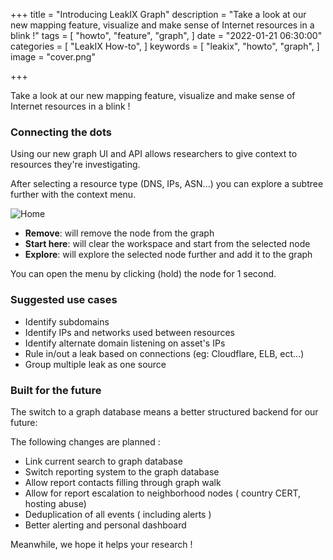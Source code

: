 +++
title = "Introducing LeakIX Graph"
description = "Take a look at our new mapping feature, visualize and make sense of Internet resources in a blink !"
tags = [
    "howto",
    "feature",
    "graph",
]
date = "2022-01-21 06:30:00"
categories = [
    "LeakIX How-to",
]
keywords = [
    "leakix",
    "howto",
    "graph",
]
image = "cover.png"

+++

Take a look at our new mapping feature, visualize and make sense of Internet resources in a blink !
<!--more-->

### Connecting the dots

Using our new graph UI and API allows researchers to give context to resources they're investigating.

After selecting a resource type (DNS, IPs, ASN...) you can explore a subtree further with the context menu.

![Home](/leakix/graph/menu.png)

- **Remove**: will remove the node from the graph
- **Start here**: will clear the workspace and start from the selected node
- **Explore**: will explore the selected node further and add it to the graph

You can open the menu by clicking (hold) the node for 1 second.

### Suggested use cases

- Identify subdomains
- Identify IPs and networks used between resources
- Identify alternate domain listening on asset's IPs
- Rule in/out a leak based on connections (eg: Cloudflare, ELB, ect...)
- Group multiple leak as one source

### Built for the future

The switch to a graph database means a better structured backend for our future:

The following changes are planned :

- Link current search to graph database
- Switch reporting system to the graph database
- Allow report contacts filling through graph walk
- Allow for report escalation to neighborhood nodes ( country CERT, hosting abuse)
- Deduplication of all events ( including alerts )
- Better alerting and personal dashboard

Meanwhile, we hope it helps your research !

[leakix]: <https://leakix.net/>
